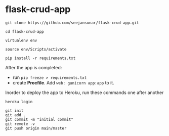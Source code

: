 # flask-crud-app

```
git clone https://github.com/seejansunar/flask-crud-app.git
```

```
cd flask-crud-app
```

```
virtualenv env
```

```
source env/Scripts/activate
```

```
pip install -r requirements.txt
```

After the app is completed:
  - run ```pip freeze > requirements.txt```
  - create **Procfile**. Add ``` web: gunicorn app:app ``` to it.

Inorder to deploy the app to Heroku, run these commands one after another
```
heroku login

git init
git add .
git commit -m "initial commit"
git remote -v
git push origin main/master
```
